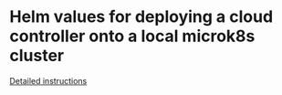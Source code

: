 # Helm values for deploying a cloud controller onto a local microk8s cluster

[Detailed instructions](https://openwifi.tip.build/getting-started/controller-installation/microk8s-install)